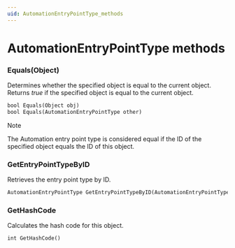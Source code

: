 ```yaml
---
uid: AutomationEntryPointType_methods
---
```


# AutomationEntryPointType methods

### Equals(Object)

Determines whether the specified object is equal to the current object. Returns *true* if the specified object is equal to the current object.

```txt
bool Equals(Object obj)
bool Equals(AutomationEntryPointType other)
```

> [!NOTE]
> The Automation entry point type is considered equal if the ID of the specified object equals the ID of this object.

### GetEntryPointTypeByID

Retrieves the entry point type by ID.

```txt
AutomationEntryPointType GetEntryPointTypeByID(AutomationEntryPointType.Types id)
```

### GetHashCode

Calculates the hash code for this object.

```txt
int GetHashCode()
```

